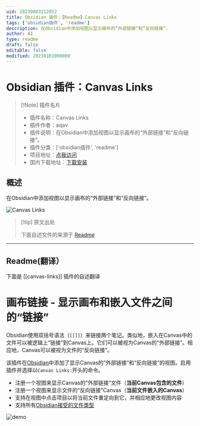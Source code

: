 ```yaml
---
uid: 20230803212052
title: Obsidian 插件：【Readme】Canvas Links
tags: ['obsidian插件', 'readme']
description: 在Obsidian中添加视图以显示画布的“外部链接”和“反向链接”。
author: AI
type: readme
draft: false
editable: false
modified: 20230101000000
---
```


# Obsidian 插件：Canvas Links

> [!Note] 插件名片
> - 插件名称：Canvas Links
> - 插件作者：aqav
> - 插件说明：在Obsidian中添加视图以显示画布的“外部链接”和“反向链接”。
> - 插件分类：['obsidian插件', 'readme']
> - 项目地址：[点我访问](https://github.com/aqav/obsidian-canvas-links)
> - 国内下载地址：[下载安装](https://pkmer.cn/products/plugin/pluginMarket/?canvas-links)

## 概述

在Obsidian中添加视图以显示画布的“外部链接”和“反向链接”。

![Canvas Links](https://cdn.pkmer.cn/covers/canvas-links.gif!pkmer)

> [!tip] 原文出处
> 
>下面自述文件的来源于 [Readme](https://ghproxy.net/https://raw.githubusercontent.com/aqav/obsidian-canvas-links/master/README.md)
> 

---

## Readme(翻译）

下面是 [[canvas-links]] 插件的自述翻译



# 画布链接 - 显示画布和嵌入文件之间的“链接”

Obsidian使用双括号语法（`[[]]`）来链接两个笔记。类似地，嵌入在Canvas中的文件可以被逻辑上“链接”到Canvas上。它们可以被视为Canvas的“外部链接”。相应地，Canvas可以被视为文件的“反向链接”。

该插件在[Obsidian](https://obsidian.md/)中添加了显示Canvas的“外部链接”和“反向链接”的视图。启用插件并选择以`Canvas Links:`开头的命令。

- 注册一个视图来显示Canvas的“外部链接”文件（**当前Canvas包含的文件**）
- 注册一个视图来显示文件的“反向链接”Canvas（**当前文件嵌入的Canvas**）
- 支持在视图中点击项目以将当前文件重定向到它，并相应地更改视图内容
- 支持所有[Obsidian接受的文件类型](https://help.obsidian.md/Advanced+topics/Accepted+file+formats)

![demo](./image/demo.gif)



